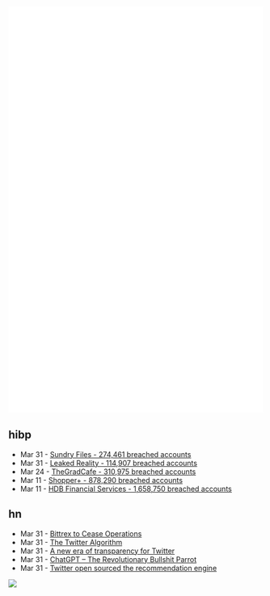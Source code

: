 ![Metrics](https://raw.githubusercontent.com/phixion/phixion/master/metrics.svg)

## hibp

<!--
for https://github.com/phixion/phixion/blob/main/.github/workflows/feeds.yml
-->
<!--START_SECTION:haveibeenpwnd-->
- Mar 31 - [Sundry Files - 274,461 breached accounts](https://haveibeenpwned.com/PwnedWebsites#SundryFiles)
- Mar 31 - [Leaked Reality - 114,907 breached accounts](https://haveibeenpwned.com/PwnedWebsites#LeakedReality)
- Mar 24 - [TheGradCafe - 310,975 breached accounts](https://haveibeenpwned.com/PwnedWebsites#TheGradCafe)
- Mar 11 - [Shopper+ - 878,290 breached accounts](https://haveibeenpwned.com/PwnedWebsites#ShopperPlus)
- Mar 11 - [HDB Financial Services - 1,658,750 breached accounts](https://haveibeenpwned.com/PwnedWebsites#HDBFinancialServices)
<!--END_SECTION:haveibeenpwnd-->

## hn

<!--
for https://github.com/phixion/phixion/blob/main/.github/workflows/feeds.yml
-->
<!--START_SECTION:hn-->
- Mar 31 - [Bittrex to Cease Operations](https://bittrex.com/discover/important-message-for-bittrex-u-s-customers)
- Mar 31 - [The Twitter Algorithm](https://blog.twitter.com/engineering/en_us/topics/open-source/2023/twitter-recommendation-algorithm)
- Mar 31 - [A new era of transparency for Twitter](https://blog.twitter.com/en_us/topics/company/2023/a-new-era-of-transparency-for-twitter)
- Mar 31 - [ChatGPT – The Revolutionary Bullshit Parrot](https://www.reasonfieldlab.com/post/chatgpt-the-revolutionary-bullshit-parrot?)
- Mar 31 - [Twitter open sourced the recommendation engine](https://github.com/twitter/the-algorithm-ml)
<!--END_SECTION:hn-->

<!--
for https://yhype.me
-->
![](https://hit.yhype.me/github/profile?user_id=13013670)
